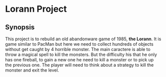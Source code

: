 # Lorann Project
## Synopsis

This project is to rebuild an old abandonware game of 1985, **the Lorann**. It is game similar to PacMan but here we need to collect hundreds of objects without get caught by 4 horrible monster. The main caractere is able to throw a magical spell to kill the monsters. But the difficulty his that he only has one fireball, to gain a new one he need to kill a monster or to pick up the previous one. The player will need to think about a strategy to kill the monster and exit the level.
